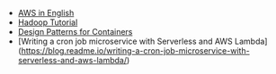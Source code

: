 * [AWS in English](https://www.expeditedssl.com/aws-in-plain-english)
* [Hadoop Tutorial](http://hortonworks.com/hadoop-tutorial/how-to-refine-and-visualize-server-log-data/)
* [Design Patterns for Containers](https://www.usenix.org/system/files/conference/hotcloud16/hotcloud16_burns.pdf)
* [Writing a cron job microservice with Serverless and AWS Lambda] (https://blog.readme.io/writing-a-cron-job-microservice-with-serverless-and-aws-lambda/)
